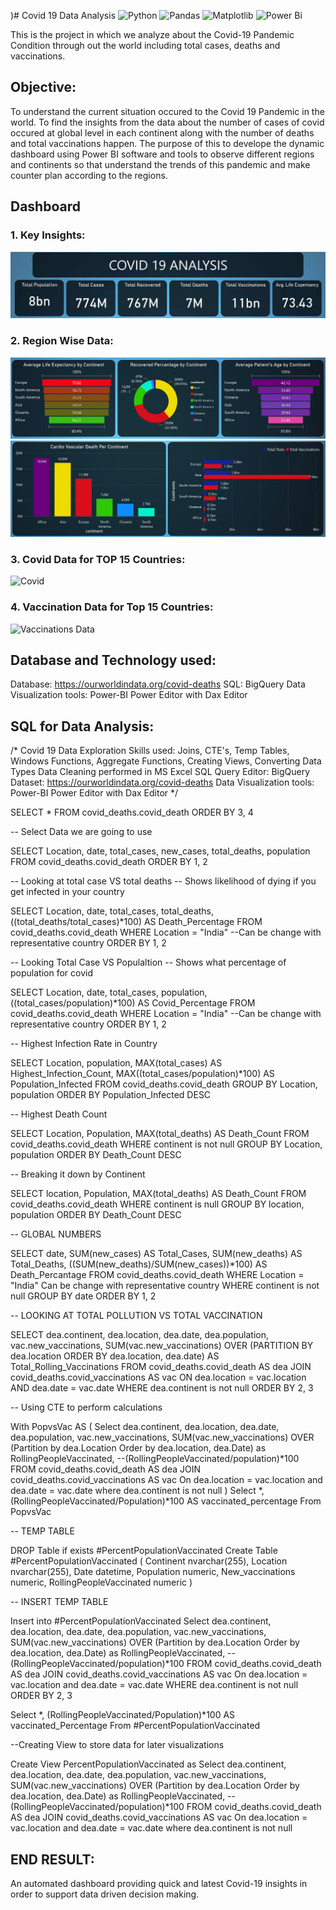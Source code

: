 )# Covid 19 Data Analysis
![Python](https://img.shields.io/badge/python-3670A0?style=for-the-badge&logo=python&logoColor=ffdd54)
![Pandas](https://img.shields.io/badge/pandas-%23150458.svg?style=for-the-badge&logo=pandas&logoColor=white)
![Matplotlib](https://img.shields.io/badge/Matplotlib-%23ffffff.svg?style=for-the-badge&logo=Matplotlib&logoColor=black)
![Power Bi](https://img.shields.io/badge/power_bi-F2C811?style=for-the-badge&logo=powerbi&logoColor=black)

This is the project in which we analyze about the Covid-19 Pandemic Condition through out the world including total cases, deaths and vaccinations.
## Objective:
To understand the current situation occured to the Covid 19 Pandemic in the world. To find the insights from the data about the number of cases of covid occured at global level in each continent along with the number of deaths and total vaccinations happen. The purpose of this to develope the dynamic dashboard using Power BI software and tools to observe different regions and continents so that understand the trends of this pandemic and make counter plan according to the regions.
## Dashboard
### 1. Key Insights:
![Key Insights](https://github.com/Rohit-Moghe/Covid-19-Data-Analysis/blob/310c47136b1a5dbfbc998d55648b6f2beb7bd99c/Key%20Insights/Dashboard.jpg)

### 2. Region Wise Data:
![Key Insights](https://github.com/Rohit-Moghe/Covid-19-Data-Analysis/blob/b9491f849bd713e0019f4c8fa6e2882a9a802581/Key%20Insights/Continent%20Insights.jpg)
![Key Insights](https://github.com/Rohit-Moghe/Covid-19-Data-Analysis/blob/b9491f849bd713e0019f4c8fa6e2882a9a802581/Key%20Insights/Continent%20Insights%202.jpg)

### 3. Covid Data for TOP 15 Countries:
![Covid](https://user-images.githubusercontent.com/96460908/153546378-7d2fcffa-f19b-469c-9cdc-a77c1c48675e.jpg)
### 4. Vaccination Data for Top 15 Countries:
![Vaccinations Data](https://user-images.githubusercontent.com/96460908/153546436-5a834b79-658a-418c-9486-cacb26ab5b5d.jpg)
## Database and Technology used:
Database: https://ourworldindata.org/covid-deaths
SQL: BigQuery
Data Visualization tools: Power-BI Power Editor with Dax Editor
## SQL for Data Analysis:
/*
	Covid 19 Data Exploration
	Skills used: Joins, CTE's, Temp Tables, Windows Functions, Aggregate Functions, Creating Views, Converting Data Types
	Data Cleaning performed in MS Excel
	SQL Query Editor: BigQuery
	Dataset: https://ourworldindata.org/covid-deaths
	Data Visualization tools: Power-BI Power Editor with Dax Editor
*/


SELECT *
FROM covid_deaths.covid_death
ORDER BY 3, 4

-- Select Data we are going to use

SELECT Location, date, total_cases, new_cases, total_deaths, population
FROM covid_deaths.covid_death
ORDER BY 1, 2

-- Looking at total case VS total deaths
-- Shows likelihood of dying if you get infected in your country

SELECT Location, date, total_cases, total_deaths, ((total_deaths/total_cases)*100) AS Death_Percentage
FROM covid_deaths.covid_death
WHERE Location = "India"  --Can be change with representative country
ORDER BY 1, 2

-- Looking Total Case VS Populaltion
-- Shows what percentage of population for covid

SELECT Location, date, total_cases, population, ((total_cases/population)*100) AS Covid_Percentage
FROM covid_deaths.covid_death
WHERE Location = "India"  --Can be change with representative country
ORDER BY 1, 2

-- Highest Infection Rate in Country

SELECT Location, population, MAX(total_cases) AS Highest_Infection_Count, MAX((total_cases/population)*100) AS Population_Infected 
FROM covid_deaths.covid_death
GROUP BY Location, population
ORDER BY Population_Infected DESC

-- Highest Death Count

SELECT Location, Population, MAX(total_deaths) AS Death_Count
FROM covid_deaths.covid_death
WHERE continent is not null 
GROUP BY Location, population
ORDER BY Death_Count DESC

-- Breaking it down by Continent

SELECT location, Population, MAX(total_deaths) AS Death_Count
FROM covid_deaths.covid_death
WHERE continent is null
GROUP BY location, population
ORDER BY Death_Count DESC

-- GLOBAL NUMBERS

SELECT date, SUM(new_cases) AS Total_Cases, SUM(new_deaths) AS Total_Deaths, ((SUM(new_deaths)/SUM(new_cases))*100) AS Death_Percantage
FROM covid_deaths.covid_death
WHERE Location = "India"  Can be change with representative country
WHERE continent is not null
GROUP BY date
ORDER BY 1, 2

-- LOOKING AT TOTAL POLLUTION VS TOTAL VACCINATION

SELECT dea.continent, dea.location, dea.date, dea.population, vac.new_vaccinations,
       SUM(vac.new_vaccinations) OVER (PARTITION BY dea.location ORDER BY dea.location, dea.date) AS Total_Rolling_Vaccinations
FROM covid_deaths.covid_death AS dea
JOIN covid_deaths.covid_vaccinations AS vac
    ON dea.location = vac.location
    AND dea.date = vac.date
WHERE dea.continent is not null
ORDER BY 2, 3

-- Using CTE to perform calculations

With PopvsVac
AS (
Select dea.continent, dea.location, dea.date, dea.population, vac.new_vaccinations,
       SUM(vac.new_vaccinations) OVER (Partition by dea.Location Order by dea.location, dea.Date) as RollingPeopleVaccinated, 
       --(RollingPeopleVaccinated/population)*100
FROM covid_deaths.covid_death AS dea
JOIN covid_deaths.covid_vaccinations AS vac
	On dea.location = vac.location
	and dea.date = vac.date
where dea.continent is not null
)
Select *, (RollingPeopleVaccinated/Population)*100 AS vaccinated_percentage
From PopvsVac

-- TEMP TABLE

DROP Table if exists #PercentPopulationVaccinated
Create Table #PercentPopulationVaccinated
(
Continent nvarchar(255),
Location nvarchar(255),
Date datetime,
Population numeric,
New_vaccinations numeric,
RollingPeopleVaccinated numeric
)

-- INSERT TEMP TABLE

Insert into #PercentPopulationVaccinated
Select dea.continent, dea.location, dea.date, dea.population, vac.new_vaccinations,
       SUM(vac.new_vaccinations) OVER (Partition by dea.Location Order by dea.location, dea.Date) as RollingPeopleVaccinated,
       --(RollingPeopleVaccinated/population)*100
    FROM covid_deaths.covid_death AS dea
    JOIN covid_deaths.covid_vaccinations AS vac
	    On dea.location = vac.location
    	and dea.date = vac.date
WHERE dea.continent is not null
ORDER BY 2, 3

Select *, (RollingPeopleVaccinated/Population)*100 AS vaccinated_Percentage
From #PercentPopulationVaccinated

--Creating View to store data for later visualizations

Create View PercentPopulationVaccinated as
Select dea.continent, dea.location, dea.date, dea.population, vac.new_vaccinations,
       SUM(vac.new_vaccinations) OVER (Partition by dea.Location Order by dea.location, dea.Date) as RollingPeopleVaccinated,
       --(RollingPeopleVaccinated/population)*100
    FROM covid_deaths.covid_death AS dea
    JOIN covid_deaths.covid_vaccinations AS vac
	    On dea.location = vac.location
    	and dea.date = vac.date
where dea.continent is not null

## END RESULT:
An automated dashboard providing quick and latest Covid-19 insights in order to support data driven decision making.
